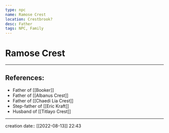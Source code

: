 ```yaml
---
type: npc
name: Ramose Crest
location: Crestbrook?
desc: Father
tags: NPC, Family
---
```


# Ramose Crest
___ 
## References: 
- Father of [[Booker]]
- Father of [[Albanus Crest]]
- Father of [[Chaedi Lia Crest]]
- Step-father of [[Eric Kraft]]
- Husband of [[Titlayo Crest]]
--- 
creation date:: [[2022-08-13]] 22:43